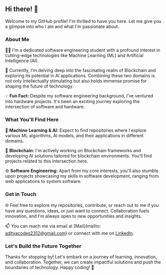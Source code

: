 ## Hi there! 👋

Welcome to my GitHub profile! I'm thrilled to have you here. Let me give you a glimpse into who I am and what I'm passionate about.

### About Me

👨‍💻 I'm a dedicated software engineering student with a profound interest in cutting-edge technologies like Machine Learning (ML) and Artificial Intelligence (AI).

🧠 Currently, I'm delving deep into the fascinating realm of Blockchain and exploring its potential in AI applications. Combining these two domains is not only intellectually stimulating but also holds immense promise for shaping the future of technology.

💡 **Fun Fact:** Despite my software engineering background, I've ventured into hardware projects. It's been an exciting journey exploring the intersection of software and hardware.

### What You'll Find Here

🔬 **Machine Learning & AI:** Expect to find repositories where I explore various ML algorithms, AI models, and their applications in different domains.

🔗 **Blockchain:** I'm actively working on Blockchain frameworks and developing AI solutions tailored for blockchain environments. You'll find projects related to this intersection here.

⚙️ **Software Engineering:** Apart from my core interests, you'll also stumble upon projects showcasing my skills in software development, ranging from web applications to system software.

### Get in Touch

🌐 Feel free to explore my repositories, contribute, or reach out to me if you have any questions, ideas, or just want to connect. Collaboration fuels innovation, and I'm always open to new opportunities and insights.

📫 You can reach me via email at [Mail](mailto: adityacodes2312@gmail.com) or connect with me on [LinkedIn](https://www.linkedin.com/in/aditya-pandey-662132283?utm_source=share&utm_campaign=share_via&utm_content=profile&utm_medium=android_app).

### Let's Build the Future Together

Thanks for stopping by! Let's embark on a journey of learning, innovation, and collaboration. Together, we can create impactful solutions and push the boundaries of technology. Happy coding! 🚀
